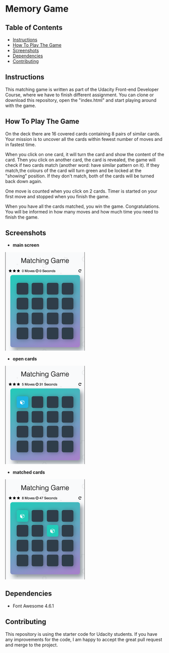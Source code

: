# Memory Game 

## Table of Contents

* [Instructions](#instructions)
* [How To Play The Game](#how-to-play-the-game)
* [Screenshots](#screenshots)
* [Dependencies](#dependencies)
* [Contributing](#contributing)


## Instructions
This matching game is written as part of the Udacity Front-end Developer Course, where we have to finish different assignment. 
You can clone or download this repository, open the "index.html" and start playing around with the game. 

## How To Play The Game

On the deck there are 16 covered cards containing 8 pairs of similar cards. 
Your mission is to uncover all the cards within fewest number of moves and in fastest time. 

When you click on one card, it will turn the card and show the content of the card. 
Then you click on another card, the card is revealed, the game will check if two cards match (another word: have similar pattern on it). 
If they match,the colours of the card will turn green and be locked at the "showing" position. 
If they don't match, both of the cards will be turned back down again. 

One move is counted when you click on 2 cards. 
Timer is started on your first move and stopped when you finish the game.

When you have all the cards matched, you win the game. Congratulations. 
You will be informed in how many moves and how much time you need to finish the game. 


## Screenshots
- **main screen**
<img src="img/main.png" alt="main deck of covered cards" width="50%">

- **open cards**
<img src="img/show.png" alt="deck with one card showing its content" width="50%">

- **matched cards**
<img src="img/match.png" alt="deck with two cards matching and showing their contents" width="50%">

## Dependencies
- Font Awesome 4.6.1

## Contributing

This repository is using the starter code for Udacity students. If you have any improvements for the code, I am happy to accept the great pull request and merge to the project.


